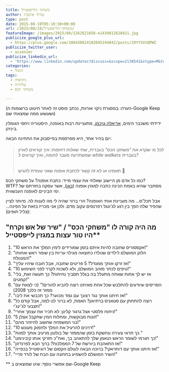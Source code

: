 ```yaml
---
title: משחקי הלייפסטייל
author: נמרוד איזנברג
type: post
date: 2015-08-18T05:10:50+00:00
url: /2015/08/18/משחקי-הלייפסטייל/
featureImage: /images/2015/08/2262621656-e1439812628421.jpg
publicize_google_plus_url:
  - https://plus.google.com/108430814102045194842/posts/29YYSXtQPWZ
publicize_twitter_user:
  - aizenimr
publicize_linkedin_url:
  - 'https://www.linkedin.com/updates?discuss=&scope=2138541&stype=M&topic=6039272041482375168&type=U&a=j6GN'
categories:
  - הומור
tags:
  - גיקיאדה
  - טלוויזיה
  - משחקי הכס

---
```

(הערה: במסגרת ניקוי אורוות, נכתב פוסט זה לאחר חיטוט ברשומות ה-Google Keep ושעשוע ממה שמצאתי שם)

ידידתי משכבר הימים, <a href="http://timeless-hemlines.blogspot.co.il/" target="_blank" rel="noopener noreferrer">אריאלה גויכמן</a>, מתעניינת רבות באופנה, היסטוריה ויחסי הגומלין ביניהן.

יום בהיר אחד, היא מפרסמת בפייסבוק את התחינה הבאה:

> ###### לכל מי שקרא את "משחקי הכס" בעברית, שתי שאלות דחופות: איך קוראים לארץ שמשתרעת מעבר לחומה, ואיך קוראים ל white walkers בעברית?  
> תאמינו או לא זה קשור לכתבת אופנה שאני עומדת להגיש 🙂

כמו כל אדם מן היישוב שאלתי את עצמי מייד: כתבת אופנה? על משחקי הכס? WTF? מסתבר שהיא באמת הכינה כתבה למגזין אופנה (<a href="http://megafon-news.co.il/asys/archives/229320" target="_blank" rel="noopener noreferrer">כאן</a>), אשר עסקה בחזרתם של ימי הביניים לאופנה העכשווית.

אבל תכל'ס&#8230; מה מעניינת אותי האופנה? הרי ברור שהיה לי מה לענות לה. מיותר לציין שהפיד שלה הפך בין רגע לג'ונגל רפרנסים עקוב מדם. ולכן אני מכריז בזאת על הפינה&#8230; (צליל תופים):

## מה היה קורה לו "משחקי הכס" / "שיר של אש וקרח" היו טור עצות במגזין לייפסטייל**

  1. "10 אקססוריס שחובה להיות איתם בזמן שמורידים לימין המלך את הראש!"
  2. "הלוק המושלם לילדים שנולדו כתוצאה מגילוי עריות בין שומר ראש ואחותו המנוולת!"
  3. "אז זרקו אותך ממגדל? 5 פריטים שחובה, אבל חובה שיהיו עליך!"
  4. "10 טיפים לכתר מזהב המושלם, ולא לשכוח לקרר לפני השימוש!"
  5. "אז יש לך אחות שאתה מתעלל בה בגלל תסביך נחיתות? כך תעשה זאת, בלי קמטים!"
  6. "הסריסים שיודעים להתלבש שכל אחת מאיתנו רוצה להביא להורים!" (כי לצאת עם ממזר זה כלכך 2008)
  7. "אז חיתנו אותך נגד רצונך עם גמד מכוער? כך תכבשי את ליבו!"
  8. "רוצה להתחתן עם סטאניס ברתיאון? האמת, לא ברור לנו למה, אבל קודם כל תצבעי לג'ינג'י!"
  9. "ניתוח פלסטי אצל גרגור קליגן: לא תכיר את עצמך אחרי!"
 10. "5 זונות מבוקשות, ומחלות המין שתקבל אצלן!"
 11. "בני המשפחה שחשוב להיזהר מהם!"
 12. "10 דרכים להרעיל את המלך ולחמוק מעונש!"
 13. "כך תראי צעירה ונחשקת בזמן שהממזר של בולטון מרעיב אותך למוות."
 14. "כך תגרמי לשומר הראש הנאמן שלך להתאהב בך, ואח"כ תזרקי אותו קיבינימט!"
 15. "אז התאהבת ביורשת של 7 הממלכות? ברוך הבא לפרנדזון!"
 16. "אז חיתנו אותך עם דותראקי? ברוכה הבאה לעולם הקסום של דוגיסטייל בכפייה!"
 17. "השיר המושלם להשמיע בחתונה עם הבת של לורד פריי!"

** שם אפשרי נוסף: שיט שמוצאים ב-Google Keep
